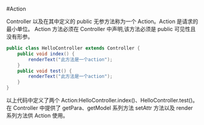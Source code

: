 #Action

Controller 以及在其中定义的 public 无参方法称为一个 Action。Action 是请求的最小单位。 Action 方法必须在 Controller 中声明,该方法必须是 public 可见性且没有形参。

```java
public class HelloController extends Controller {
    public void index() {
        renderText("此方法是一个action");
    }
    public void test() {
        renderText("此方法是一个action");
    }
}
```

以上代码中定义了两个 Action:HelloController.index()、HelloController.test()。在 Controller 中提供了 getPara、getModel 系列方法 setAttr 方法以及 render 系列方法供 Action 使用。





